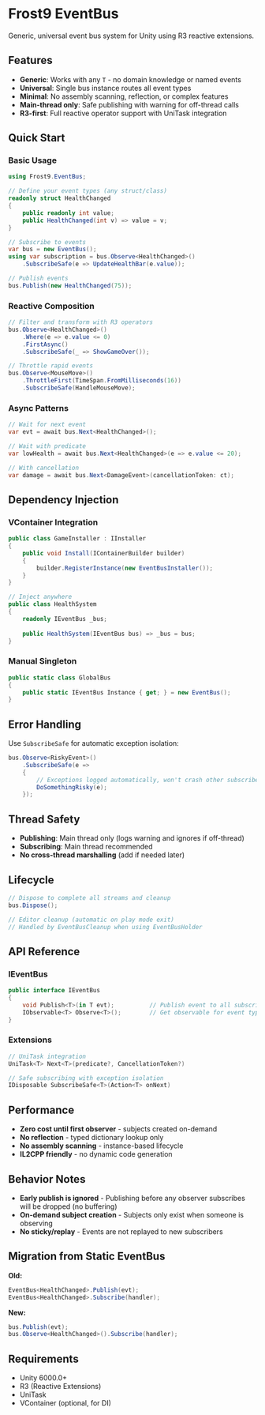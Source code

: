 # Frost9 EventBus

Generic, universal event bus system for Unity using R3 reactive extensions.

## Features

- **Generic**: Works with any `T` - no domain knowledge or named events
- **Universal**: Single bus instance routes all event types
- **Minimal**: No assembly scanning, reflection, or complex features
- **Main-thread only**: Safe publishing with warning for off-thread calls
- **R3-first**: Full reactive operator support with UniTask integration

## Quick Start

### Basic Usage

```csharp
using Frost9.EventBus;

// Define your event types (any struct/class)
readonly struct HealthChanged 
{ 
    public readonly int value; 
    public HealthChanged(int v) => value = v; 
}

// Subscribe to events
var bus = new EventBus();
using var subscription = bus.Observe<HealthChanged>()
    .SubscribeSafe(e => UpdateHealthBar(e.value));

// Publish events
bus.Publish(new HealthChanged(75));
```

### Reactive Composition

```csharp
// Filter and transform with R3 operators
bus.Observe<HealthChanged>()
    .Where(e => e.value <= 0)
    .FirstAsync()
    .SubscribeSafe(_ => ShowGameOver());

// Throttle rapid events
bus.Observe<MouseMove>()
    .ThrottleFirst(TimeSpan.FromMilliseconds(16))
    .SubscribeSafe(HandleMouseMove);
```

### Async Patterns

```csharp
// Wait for next event
var evt = await bus.Next<HealthChanged>();

// Wait with predicate
var lowHealth = await bus.Next<HealthChanged>(e => e.value <= 20);

// With cancellation
var damage = await bus.Next<DamageEvent>(cancellationToken: ct);
```

## Dependency Injection

### VContainer Integration

```csharp
public class GameInstaller : IInstaller
{
    public void Install(IContainerBuilder builder)
    {
        builder.RegisterInstance(new EventBusInstaller());
    }
}

// Inject anywhere
public class HealthSystem
{
    readonly IEventBus _bus;
    
    public HealthSystem(IEventBus bus) => _bus = bus;
}
```

### Manual Singleton

```csharp
public static class GlobalBus
{
    public static IEventBus Instance { get; } = new EventBus();
}
```

## Error Handling

Use `SubscribeSafe` for automatic exception isolation:

```csharp
bus.Observe<RiskyEvent>()
    .SubscribeSafe(e => 
    {
        // Exceptions logged automatically, won't crash other subscribers
        DoSomethingRisky(e);
    });
```

## Thread Safety

- **Publishing**: Main thread only (logs warning and ignores if off-thread)
- **Subscribing**: Main thread recommended
- **No cross-thread marshalling** (add if needed later)

## Lifecycle

```csharp
// Dispose to complete all streams and cleanup
bus.Dispose();

// Editor cleanup (automatic on play mode exit)
// Handled by EventBusCleanup when using EventBusHolder
```

## API Reference

### IEventBus
```csharp
public interface IEventBus
{
    void Publish<T>(in T evt);          // Publish event to all subscribers
    IObservable<T> Observe<T>();        // Get observable for event type
}
```

### Extensions
```csharp
// UniTask integration
UniTask<T> Next<T>(predicate?, CancellationToken?)

// Safe subscribing with exception isolation
IDisposable SubscribeSafe<T>(Action<T> onNext)
```

## Performance

- **Zero cost until first observer** - subjects created on-demand
- **No reflection** - typed dictionary lookup only  
- **No assembly scanning** - instance-based lifecycle
- **IL2CPP friendly** - no dynamic code generation

## Behavior Notes

- **Early publish is ignored** - Publishing before any observer subscribes will be dropped (no buffering)
- **On-demand subject creation** - Subjects only exist when someone is observing
- **No sticky/replay** - Events are not replayed to new subscribers

## Migration from Static EventBus

**Old:**
```csharp
EventBus<HealthChanged>.Publish(evt);
EventBus<HealthChanged>.Subscribe(handler);
```

**New:**
```csharp
bus.Publish(evt);
bus.Observe<HealthChanged>().Subscribe(handler);
```

## Requirements

- Unity 6000.0+
- R3 (Reactive Extensions)
- UniTask
- VContainer (optional, for DI)